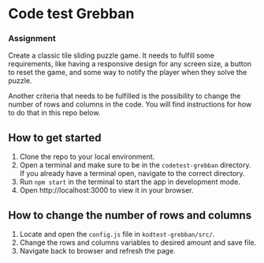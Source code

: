 # Code test Grebban
### Assignment
Create a classic tile sliding puzzle game. It needs to fulfill some requirements, like having a responsive design for any screen size, a button to reset the game, and some way to notify the player when they solve the puzzle. 

Another criteria that needs to be fulfilled is the possibility to change the number of rows and columns in the code. You will find instructions for how to do that in this repo below.

## How to get started
1. Clone the repo to your local environment.
2. Open a terminal and make sure to be in the `codetest-grebban` directory. If you already have a terminal open, navigate to the correct directory.
3. Run `npm start` in the terminal to start the app in development mode.
4. Open http://localhost:3000 to view it in your browser.


## How to change the number of rows and columns
1. Locate and open the `config.js` file in `kodtest-grebban/src/`.
2. Change the rows and columns variables to desired amount and save file.
3. Navigate back to browser and refresh the page.